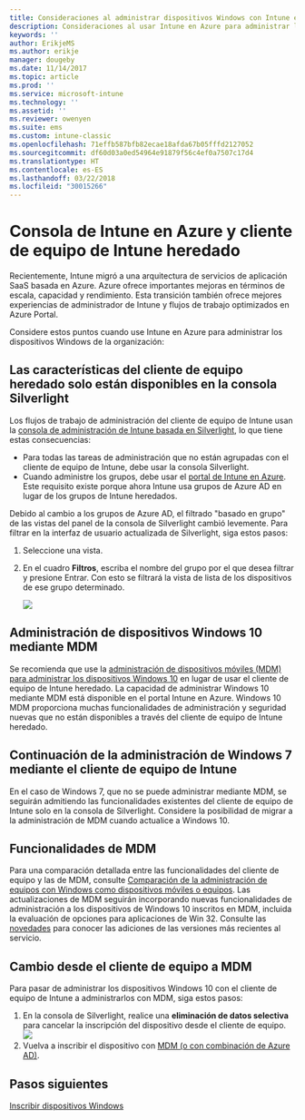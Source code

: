 ```yaml
---
title: Consideraciones al administrar dispositivos Windows con Intune en Azure
description: Consideraciones al usar Intune en Azure para administrar los dispositivos Windows de la organización.
keywords: ''
author: ErikjeMS
ms.author: erikje
manager: dougeby
ms.date: 11/14/2017
ms.topic: article
ms.prod: ''
ms.service: microsoft-intune
ms.technology: ''
ms.assetid: ''
ms.reviewer: owenyen
ms.suite: ems
ms.custom: intune-classic
ms.openlocfilehash: 71effb587bfb82ecae18afda67b05fffd2127052
ms.sourcegitcommit: df60d03a0ed54964e91879f56c4ef0a7507c17d4
ms.translationtype: HT
ms.contentlocale: es-ES
ms.lasthandoff: 03/22/2018
ms.locfileid: "30015266"
---
```

# <a name="intune-on-azure-console-and-legacy-intune-pc-client"></a>Consola de Intune en Azure y cliente de equipo de Intune heredado

Recientemente, Intune migró a una arquitectura de servicios de aplicación SaaS basada en Azure. Azure ofrece importantes mejoras en términos de escala, capacidad y rendimiento. Esta transición también ofrece mejores experiencias de administrador de Intune y flujos de trabajo optimizados en Azure Portal. 

Considere estos puntos cuando use Intune en Azure para administrar los dispositivos Windows de la organización:

## <a name="legacy-pc-client-features-are-only-available-in-the-silverlight-console"></a>Las características del cliente de equipo heredado solo están disponibles en la consola Silverlight

Los flujos de trabajo de administración del cliente de equipo de Intune usan la [consola de administración de Intune basada en Silverlight](https://manage.microsoft.com/), lo que tiene estas consecuencias:

- Para todas las tareas de administración que no están agrupadas con el cliente de equipo de Intune, debe usar la consola Silverlight.
- Cuando administre los grupos, debe usar el [portal de Intune en Azure](https://portal.azure.com/). Este requisito existe porque ahora Intune usa grupos de Azure AD en lugar de los grupos de Intune heredados. 

Debido al cambio a los grupos de Azure AD, el filtrado "basado en grupo" de las vistas del panel de la consola de Silverlight cambió levemente. Para filtrar en la interfaz de usuario actualizada de Silverlight, siga estos pasos:

1. Seleccione una vista.
2. En el cuadro **Filtros**, escriba el nombre del grupo por el que desea filtrar y presione Entrar. Con esto se filtrará la vista de lista de los dispositivos de ese grupo determinado.

   ![](media/intune_on_azure/image01.png)

## <a name="manage-windows-10-devices-by-using-mdm"></a>Administración de dispositivos Windows 10 mediante MDM

Se recomienda que use la [administración de dispositivos móviles (MDM) para administrar los dispositivos Windows 10](https://docs.microsoft.com/intune/device-restrictions-windows-10) en lugar de usar el cliente de equipo de Intune heredado. La capacidad de administrar Windows 10 mediante MDM está disponible en el portal Intune en Azure. Windows 10 MDM proporciona muchas funcionalidades de administración y seguridad nuevas que no están disponibles a través del cliente de equipo de Intune heredado.

## <a name="continue-to-manage-windows-7-by-using-intune-pc-client"></a>Continuación de la administración de Windows 7 mediante el cliente de equipo de Intune

En el caso de Windows 7, que no se puede administrar mediante MDM, se seguirán admitiendo las funcionalidades existentes del cliente de equipo de Intune solo en la consola de Silverlight. Considere la posibilidad de migrar a la administración de MDM cuando actualice a Windows 10.

## <a name="mdm-capabilities"></a>Funcionalidades de MDM

Para una comparación detallada entre las funcionalidades del cliente de equipo y las de MDM, consulte [Comparación de la administración de equipos con Windows como dispositivos móviles o equipos](https://docs.microsoft.com/intune-classic/deploy-use/pc-management-comparison). Las actualizaciones de MDM seguirán incorporando nuevas funcionalidades de administración a los dispositivos de Windows 10 inscritos en MDM, incluida la evaluación de opciones para aplicaciones de Win 32. Consulte las [novedades](https://docs.microsoft.com/intune/whats-new) para conocer las adiciones de las versiones más recientes al servicio.

## <a name="switch-from-pc-client-to-mdm"></a>Cambio desde el cliente de equipo a MDM

Para pasar de administrar los dispositivos Windows 10 con el cliente de equipo de Intune a administrarlos con MDM, siga estos pasos:

1. En la consola de Silverlight, realice una **eliminación de datos selectiva** para cancelar la inscripción del dispositivo desde el cliente de equipo.
  ![](media/intune_on_azure/image02.png)
2. Vuelva a inscribir el dispositivo con [MDM (o con combinación de Azure AD)](https://docs.microsoft.com/intune/windows-enroll). 

## <a name="next-steps"></a>Pasos siguientes
[Inscribir dispositivos Windows](https://docs.microsoft.com/intune/windows-enroll)

 
